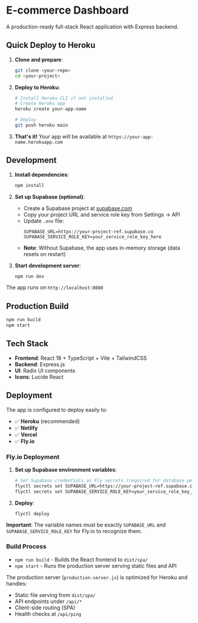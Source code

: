 # E-commerce Dashboard

A production-ready full-stack React application with Express backend.

## Quick Deploy to Heroku

1. **Clone and prepare**:

   ```bash
   git clone <your-repo>
   cd <your-project>
   ```

2. **Deploy to Heroku**:

   ```bash
   # Install Heroku CLI if not installed
   # Create Heroku app
   heroku create your-app-name

   # Deploy
   git push heroku main
   ```

3. **That's it!** Your app will be available at `https://your-app-name.herokuapp.com`

## Development

1. **Install dependencies**:
   ```bash
   npm install
   ```

2. **Set up Supabase (optional)**:
   - Create a Supabase project at [supabase.com](https://supabase.com)
   - Copy your project URL and service role key from Settings → API
   - Update `.env` file:
     ```env
     SUPABASE_URL=https://your-project-ref.supabase.co
     SUPABASE_SERVICE_ROLE_KEY=your_service_role_key_here
     ```
   - **Note**: Without Supabase, the app uses in-memory storage (data resets on restart)

3. **Start development server**:
   ```bash
   npm run dev
   ```

The app runs on `http://localhost:8080`

## Production Build

```bash
npm run build
npm start
```

## Tech Stack

- **Frontend**: React 18 + TypeScript + Vite + TailwindCSS
- **Backend**: Express.js
- **UI**: Radix UI components
- **Icons**: Lucide React

## Deployment

The app is configured to deploy easily to:

- ✅ **Heroku** (recommended)
- ✅ **Netlify**
- ✅ **Vercel**
- ✅ **Fly.io**

### Fly.io Deployment

1. **Set up Supabase environment variables**:
   ```bash
   # Set Supabase credentials as Fly secrets (required for database persistence)
   flyctl secrets set SUPABASE_URL=https://your-project-ref.supabase.co
   flyctl secrets set SUPABASE_SERVICE_ROLE_KEY=your_service_role_key_here
   ```

2. **Deploy**:
   ```bash
   flyctl deploy
   ```

**Important**: The variable names must be exactly `SUPABASE_URL` and `SUPABASE_SERVICE_ROLE_KEY` for Fly.io to recognize them.

### Build Process

- `npm run build` - Builds the React frontend to `dist/spa/`
- `npm start` - Runs the production server serving static files and API

The production server (`production-server.js`) is optimized for Heroku and handles:

- Static file serving from `dist/spa/`
- API endpoints under `/api/*`
- Client-side routing (SPA)
- Health checks at `/api/ping`
